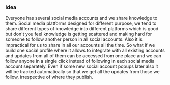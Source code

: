 ### Idea
Everyone has several social media accounts and we share knowledge to them.  Social media platforms designed for different purpose, we tend to share different types of knowledge  into different platforms which is good but don't you feel knowledge is getting scattered and making hard for someone to follow another person in all social accounts. Also it is impractical for us to share in all our accounts all the time. So what if we build one social profile where it allows to integrate with all existing accounts and updates from all of them can be accessed from one place and we can follow anyone in a single click instead of following in each social media account separately. Even if some new social account popups later also it will  be tracked automatically so that we get all the updates from those we follow, irrespective of where they publish.
